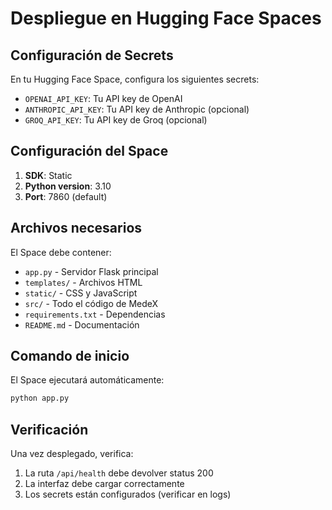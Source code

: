 # Despliegue en Hugging Face Spaces

## Configuración de Secrets

En tu Hugging Face Space, configura los siguientes secrets:

- `OPENAI_API_KEY`: Tu API key de OpenAI
- `ANTHROPIC_API_KEY`: Tu API key de Anthropic (opcional)
- `GROQ_API_KEY`: Tu API key de Groq (opcional)

## Configuración del Space

1. **SDK**: Static
2. **Python version**: 3.10
3. **Port**: 7860 (default)

## Archivos necesarios

El Space debe contener:
- `app.py` - Servidor Flask principal
- `templates/` - Archivos HTML
- `static/` - CSS y JavaScript
- `src/` - Todo el código de MedeX
- `requirements.txt` - Dependencias
- `README.md` - Documentación

## Comando de inicio

El Space ejecutará automáticamente:
```bash
python app.py
```

## Verificación

Una vez desplegado, verifica:
1. La ruta `/api/health` debe devolver status 200
2. La interfaz debe cargar correctamente
3. Los secrets están configurados (verificar en logs)
